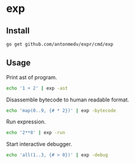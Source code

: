 # exp

## Install

```bash
go get github.com/antonmedv/expr/cmd/exp
```

## Usage

Print ast of program.

```bash
echo '1 + 2' | exp -ast
```

Disassemble bytecode to human readable format.

```bash
echo 'map(0..9, {# * 2})' | exp -bytecode
```

Run expression.

```bash
echo '2**8' | exp -run
```

Start interactive debugger.

```bash
echo 'all(1..3, {# > 0})' | exp -debug
```
